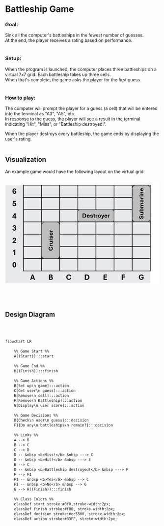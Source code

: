 # Battleship Game

### **Goal:**
Sink all the computer's battleships in the fewest number of guesses.  
At the end, the player receives a rating based on performance.  
<br>

### **Setup:**
When the program is launched, the computer places three battleships on a virtual
7x7 grid. Each battleship takes up three cells.  
When that's complete, the game asks the player for the first guess.  
<br>

### **How to play:**
The computer will prompt the player for a guess (a cell) that will be entered into
the terminal as "A3", "A5", etc.  
In response to the guess, the player will see a result in the terminal
indicating "Hit", "Miss", or "Battleship destroyed!".

When the player destroys every battleship, the game ends by displaying the user's rating.
<br>
<br>

## Visualization

An example game would have the following layout on the virtual grid:

<img src="Pictures/Battleship Grid.png"/></img>

<br>
<br>

## Design Diagram

```mermaid



flowchart LR
    
    %% Game Start %%
    A((Start)):::start
    
    %% Game End %% 
    H((Finish)):::finish
    
    %% Game Actions %%
    B[Set up\n game]:::action
    C[Get user\n guess]:::action
    E[Remove\n cell]:::action
    F[Remove\n Battleship]:::action
    G[Display\n user score]:::action
    
    %% Game Decisions %%
    D{Check\n user\n guess}:::decision
    F1{Do any\n battleships\n remain?}:::decision
    
    %% Links %%
    A --> B  
    B --> C
    C --> D
    D -- &nbsp <b>Miss!</b> &nbsp ---> C
    D -- &nbsp <b>Hit!</b> &nbsp ---> E
    E --> C
    D -- &nbsp <b>Battleship destroyed!</b> &nbsp ---> F
    F --> F1
    F1 -- &nbsp <b>Yes</b> &nbsp --> C
    F1 -- &nbsp <b>No</b> &nbsp --> G
    G --> H((Finish)):::finish

    %% Class Colors %%
    classDef start stroke:#0f0,stroke-width:2px;
    classDef finish stroke:#f00, stroke-width:2px;
    classDef decision stroke:#cc5500, stroke-width:2px;
    classDef action stroke:#33FF, stroke-width:2px;
```